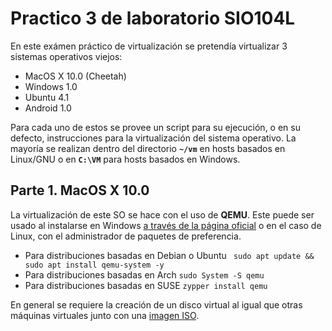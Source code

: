 # Practico 3 de laboratorio SIO104L

En este exámen práctico de virtualización se pretendía virtualizar 3 sistemas operativos viejos:
- MacOS X 10.0 (Cheetah)
- Windows 1.0
- Ubuntu 4.1
- Android 1.0

Para cada uno de estos se provee un script para su ejecución, o en su defecto, instrucciones para la virtualización del sistema operativo. La mayoría se realizan dentro del directorio __``~/vm``__ en hosts basados en Linux/GNU o en __``C:\VM``__ para hosts basados en Windows.

## Parte 1. MacOS X 10.0
La virtualización de este SO se hace con el uso de __QEMU__. Este puede ser usado al instalarse en Windows <a href='https://www.qemu.org/download/#windows'>a través de la página oficial</a> o en el caso de Linux, con el administrador de paquetes de preferencia.

- Para distribuciones basadas en Debian o Ubuntu
`` 
    sudo apt update && sudo apt install qemu-system -y 
``
- Para distribuciones basadas en Arch
``
    sudo System -S qemu
``
- Para distribuciones basadas en SUSE
``
zypper install qemu
``

En general se requiere la creación de un disco virtual al igual que otras máquinas virtuales junto con una <a href='https://dn721601.ca.archive.org/0/items/macos-x-cheetah/Cheetah.iso'> imagen ISO</a>.




